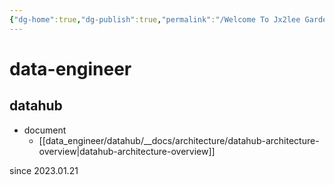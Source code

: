 ```yaml
---
{"dg-home":true,"dg-publish":true,"permalink":"/Welcome To Jx2lee Garden/","tags":["gardenEntry"],"dgPassFrontmatter":true}
---
```



# data-engineer
## datahub
- document
	- [[data_engineer/datahub/__docs/architecture/datahub-architecture-overview\|datahub-architecture-overview]]

since 2023.01.21
